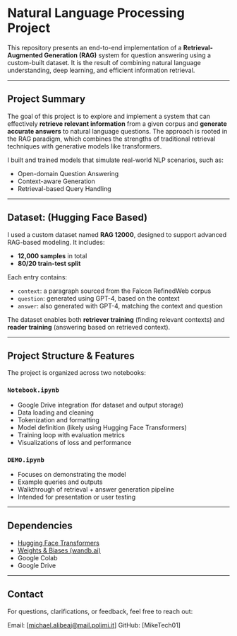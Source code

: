 # Natural Language Processing Project

This repository presents an end-to-end implementation of a **Retrieval-Augmented Generation (RAG)** system for question answering using a custom-built dataset. It is the result of combining natural language understanding, deep learning, and efficient information retrieval.

---

## Project Summary

The goal of this project is to explore and implement a system that can effectively **retrieve relevant information** from a given corpus and **generate accurate answers** to natural language questions. The approach is rooted in the RAG paradigm, which combines the strengths of traditional retrieval techniques with generative models like transformers.

I built and trained models that simulate real-world NLP scenarios, such as:

- Open-domain Question Answering  
- Context-aware Generation  
- Retrieval-based Query Handling  

---

## Dataset: (Hugging Face Based)

I used a custom dataset named **RAG 12000**, designed to support advanced RAG-based modeling. It includes:

- **12,000 samples** in total  
- **80/20 train-test split**  

Each entry contains:
- `context`: a paragraph sourced from the Falcon RefinedWeb corpus  
- `question`: generated using GPT-4, based on the context  
- `answer`: also generated with GPT-4, matching the context and question  

The dataset enables both **retriever training** (finding relevant contexts) and **reader training** (answering based on retrieved context).

---

## Project Structure & Features

The project is organized across two notebooks:

### `Notebook.ipynb`
- Google Drive integration (for dataset and output storage)  
- Data loading and cleaning  
- Tokenization and formatting  
- Model definition (likely using Hugging Face Transformers)  
- Training loop with evaluation metrics  
- Visualizations of loss and performance  

### `DEMO.ipynb`
- Focuses on demonstrating the model  
- Example queries and outputs  
- Walkthrough of retrieval + answer generation pipeline  
- Intended for presentation or user testing  

---

## Dependencies

- [Hugging Face Transformers](https://huggingface.co/transformers/)  
- [Weights & Biases (wandb.ai)](https://wandb.ai)  
- Google Colab  
- Google Drive  

---


## Contact

For questions, clarifications, or feedback, feel free to reach out:

Email: [michael.alibeaj@mail.polimi.it]
GitHub: [MikeTech01]
